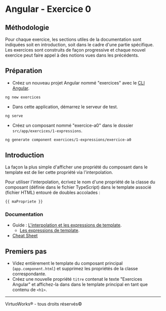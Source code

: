 # Angular - Exercice 0


## Méthodologie
Pour chaque exercice, les sections utiles de la documentation sont indiquées soit en introduction, soit dans le cadre d'une partie spécifique. Les exercices sont construits de façon progressive et chaque nouvel exercice peut faire appel à des notions vues dans les précédents.


## Préparation
- Créez un nouveau projet Angular nommé "exercices" avec le [CLI Angular](https://angular.io/cli).<br>
``` bash
ng new exercices
```
- Dans cette application, démarrez le serveur de test.<br>
``` bash
ng serve
```
- Créez un composant nommé "exercice-a0" dans le dossier `src/app/exercices/1-expressions`.<br>
``` bash
ng generate component exercices/1-expressions/exercice-a0
```


## Introduction
La façon la plus simple d'afficher une propriété du composant dans le template est de lier cette propriété via l'interpolation.

Pour utiliser l'interpolation, écrivez le nom d'une propriété de la classe du composant (définie dans le fichier TypeScript) dans le template associé (fichier HTML) entouré de doubles accolades :
<br>
``` html
{{ maPropriete }}
```

### Documentation
- Guide : [L'interpolation et les expressions de template](https://angular.io/guide/template-syntax).
  - [Les expressions de template](https://angular.io/guide/template-syntax#template-expressions).
- [Cheat Sheet](https://angular.io/guide/cheatsheet)


## Premiers pas
- Videz entièrement le template du composant principal (`app.component.html`) et supprimez les propriétés de la classe correspondante.
- Créez une nouvelle propriété `titre` contenat le texte "Exercices Angular" et affichez-la dans dans le template principal en tant que contenu de `<h1>`.

---

VirtuoWorks® - tous droits réservés©